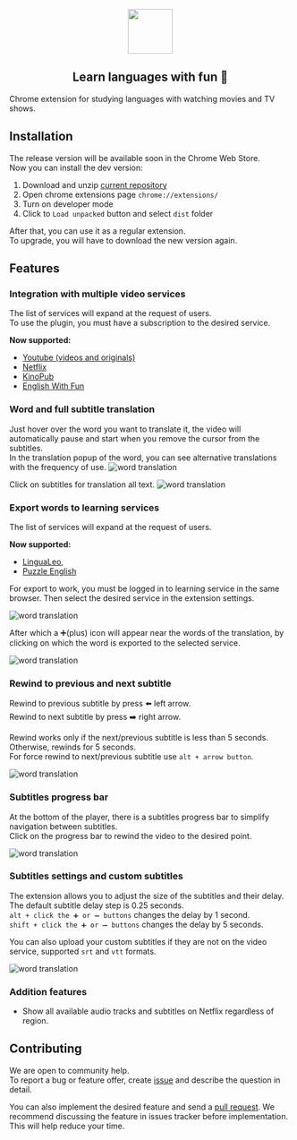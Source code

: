 <p align="center">
  <img height="80" src="./logo.png">
</p>
<p align="center">
  <h2 align="center">Learn languages with fun 🎉</h2>
</p>

Chrome extension for studying languages with watching movies and TV shows.

## Installation

The release version will be available soon in the Chrome Web Store.  
Now you can install the dev version:

1. Download and unzip [current repository](https://github.com/Nitrino/easysubs/archive/master.zip)
2. Open chrome extensions page `chrome://extensions/`
3. Turn on developer mode
4. Click to `Load unpacked` button and select `dist` folder

After that, you can use it as a regular extension.\
To upgrade, you will have to download the new version again.

## Features

### Integration with multiple video services

The list of services will expand at the request of users.  
To use the plugin, you must have a subscription to the desired service.

**Now supported:**

- [Youtube (videos and originals)](https://www.youtube.com)
- [Netflix](https://www.netflix.com)
- [KinoPub](https://kino.pub)
- [English With Fun](https://english-with-fun.com)

### Word and full subtitle translation

Just hover over the word you want to translate it, the video will automatically pause and start when you remove the cursor from the subtitles.  
In the translation popup of the word, you can see alternative translations with the frequency of use.
![word translation](screenshots/word.png)

Click on subtitles for translation all text.
![word translation](screenshots/full-sub.png)

### Export words to learning services

The list of services will expand at the request of users.

**Now supported:**

- [LinguaLeo](https://lingualeo.com),
- [Puzzle English](https://puzzle-english.com)

For export to work, you must be logged in to learning service in the same browser. Then select the desired service in the extension settings.

![word translation](screenshots/select-service.png)

After which a ➕(plus) icon will appear near the words of the translation, by clicking on which the word is exported to the selected service.

![word translation](screenshots/export-to-service.png)

### Rewind to previous and next subtitle

Rewind to previous subtitle by press ⬅️ left arrow.  
Rewind to next subtitle by press ➡️ right arrow.

Rewind works only if the next/previous subtitle is less than 5 seconds. Otherwise, rewinds for 5 seconds.  
For force rewind to next/previous subtitle use `alt + arrow button`.

![word translation](screenshots/navigation.png)

### Subtitles progress bar

At the bottom of the player, there is a subtitles progress bar to simplify navigation between subtitles.  
Click on the progress bar to rewind the video to the desired point.

![word translation](screenshots/progressbar.png)

### Subtitles settings and custom subtitles

The extension allows you to adjust the size of the subtitles and their delay.
The default subtitle delay step is 0.25 seconds.  
`alt + click the ➕ or ➖ buttons` changes the delay by 1 second.  
`shift + click the ➕ or ➖ buttons` changes the delay by 5 seconds.

You can also upload your custom subtitles if they are not on the video service, supported `srt` and `vtt` formats.

![word translation](screenshots/subtitles-settings.png)

### Addition features

- Show all available audio tracks and subtitles on Netflix regardless of region.

## Contributing

We are open to community help.  
To report a bug or feature offer, create [issue](https://github.com/Nitrino/easysubs/issues) and describe the question in detail.

You can also implement the desired feature and send a [pull request](https://github.com/Nitrino/easysubs/pulls). We recommend discussing the feature in issues tracker before implementation. This will help reduce your time.
